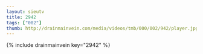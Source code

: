 ```yaml
--- 
layout: sieutv
title: 2942
tags: ["002"]
thumb: http://drainmainvein.com/media/videos/tmb/000/002/942/player.jpg
---
```

{% include drainmainvein key="2942" %} 
